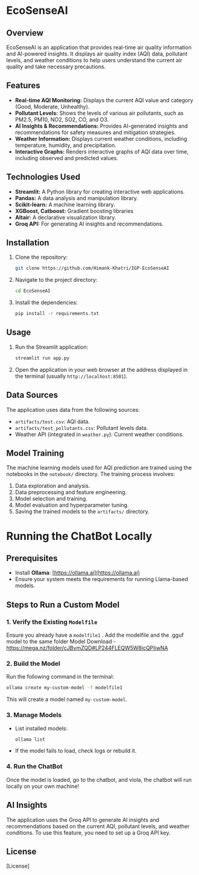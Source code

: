 # EcoSenseAI

## Overview

EcoSenseAI is an application that provides real-time air quality information and AI-powered insights. It displays air quality index (AQI) data, pollutant levels, and weather conditions to help users understand the current air quality and take necessary precautions.

## Features

- **Real-time AQI Monitoring:** Displays the current AQI value and category (Good, Moderate, Unhealthy).
- **Pollutant Levels:** Shows the levels of various air pollutants, such as PM2.5, PM10, NO2, SO2, CO, and O3.
- **AI Insights & Recommendations:** Provides AI-generated insights and recommendations for safety measures and mitigation strategies.
- **Weather Information:** Displays current weather conditions, including temperature, humidity, and precipitation.
- **Interactive Graphs:** Renders interactive graphs of AQI data over time, including observed and predicted values.

## Technologies Used

- **Streamlit:** A Python library for creating interactive web applications.
- **Pandas:** A data analysis and manipulation library.
- **Scikit-learn:** A machine learning library.
- **XGBoost, Catboost:** Gradient boosting libraries
- **Altair:** A declarative visualization library.
- **Groq API:** For generating AI insights and recommendations.

## Installation

1.  Clone the repository:

    ```bash
    git clone https://github.com/Himank-Khatri/IGP-EcoSenseAI
    ```
2.  Navigate to the project directory:

    ```bash
    cd EcoSenseAI
    ```
3.  Install the dependencies:

    ```bash
    pip install -r requirements.txt
    ```

## Usage

1.  Run the Streamlit application:

    ```bash
    streamlit run app.py
    ```
2.  Open the application in your web browser at the address displayed in the terminal (usually `http://localhost:8501`).


## Data Sources

The application uses data from the following sources:

-   `artifacts/test.csv`: AQI data.
-   `artifacts/test_pollutants.csv`: Pollutant levels data.
-   Weather API (integrated in `weather.py`): Current weather conditions.

## Model Training

The machine learning models used for AQI prediction are trained using the notebooks in the `notebook/` directory. The training process involves:

1.  Data exploration and analysis.
2.  Data preprocessing and feature engineering.
3.  Model selection and training.
4.  Model evaluation and hyperparameter tuning.
5.  Saving the trained models to the `artifacts/` directory.

# Running the ChatBot Locally

## Prerequisites
- Install **Ollama**: [https://ollama.ai](https://ollama.ai)
- Ensure your system meets the requirements for running Llama-based models.

## Steps to Run a Custom Model

### 1. Verify the Existing `Modelfile`
Ensure you already have a `modelfile1` .
Add the modelfile and the .gguf model to the same folder
Model Download - https://mega.nz/folder/cJBymZQD#LP244FLEQW5W8icQPIiwNA

### 2. Build the Model
Run the following command in the terminal:

```sh
ollama create my-custom-model -f modelfile1
```

This will create a model named `my-custom-model`.

### 3. Manage Models
- List installed models:

  ```sh
  ollama list
  ```

- If the model fails to load, check logs or rebuild it.

### 4. Run the ChatBot
Once the model is loaded, go to the chatbot, and viola, the chatbot will run locally on your own machine!


## AI Insights

The application uses the Groq API to generate AI insights and recommendations based on the current AQI, pollutant levels, and weather conditions. To use this feature, you need to set up a Groq API key.

## License

[License]

